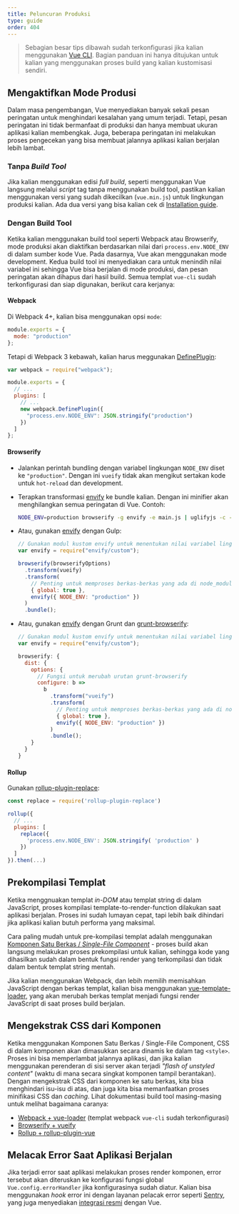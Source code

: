 ```yaml
---
title: Peluncuran Produksi
type: guide
order: 404
---
```


> Sebagian besar tips dibawah sudah terkonfigurasi jika kalian menggunakan [Vue CLI](https://cli.vuejs.org). Bagian panduan ini hanya ditujukan untuk kalian yang menggunakan proses build yang kalian kustomisasi sendiri.

## Mengaktifkan Mode Produsi

Dalam masa pengembangan, Vue menyediakan banyak sekali pesan peringatan untuk menghindari kesalahan yang umum terjadi. Tetapi, pesan peringatan ini tidak bermanfaat di produksi dan hanya membuat ukuran aplikasi kalian membengkak. Juga, beberapa peringatan ini melakukan proses pengecekan yang bisa membuat jalannya aplikasi kalian berjalan lebih lambat.

### Tanpa _Build Tool_

Jika kalian menggunakan edisi _full build_, seperti menggunakan Vue langsung melalui _script_ tag tanpa menggunakan build tool, pastikan kalian menggunakan versi yang sudah dikecilkan (`vue.min.js`) untuk lingkungan produksi kalian. Ada dua versi yang bisa kalian cek di [Installation guide](installation.html#Direct-lt-script-gt-Include).

### Dengan Build Tool

Ketika kalian menggunakan build tool seperti Webpack atau Browserify, mode produksi akan diaktifkan berdasarkan nilai dari `process.env.NODE_ENV` di dalam sumber kode Vue. Pada dasarnya, Vue akan menggunakan mode development. Kedua build tool ini menyediakan cara untuk menindih nilai variabel ini sehingga Vue bisa berjalan di mode produksi, dan pesan peringatan akan dihapus dari hasil build. Semua templat `vue-cli` sudah terkonfigurasi dan siap digunakan, berikut cara kerjanya:

#### Webpack

Di Webpack 4+, kalian bisa menggunakan opsi `mode`:

```js
module.exports = {
  mode: "production"
};
```

Tetapi di Webpack 3 kebawah, kalian harus meggunakan [DefinePlugin](https://webpack.js.org/plugins/define-plugin/):

```js
var webpack = require("webpack");

module.exports = {
  // ...
  plugins: [
    // ...
    new webpack.DefinePlugin({
      "process.env.NODE_ENV": JSON.stringify("production")
    })
  ]
};
```

#### Browserify

- Jalankan perintah bundling dengan variabel lingkungan `NODE_ENV` diset ke `"production"`. Dengan ini `vueify` tidak akan mengikut sertakan kode untuk `hot-reload` dan development.

- Terapkan transformasi [envify](https://github.com/hughsk/envify) ke bundle kalian. Dengan ini minifier akan menghilangkan semua peringatan di Vue. Contoh:

  ```bash
  NODE_ENV=production browserify -g envify -e main.js | uglifyjs -c -m > build.js
  ```

- Atau, gunakan [envify](https://github.com/hughsk/envify) dengan Gulp:

  ```js
  // Gunakan modul kustom envify untuk menentukan nilai variabel lingkungan
  var envify = require("envify/custom");

  browserify(browserifyOptions)
    .transform(vueify)
    .transform(
      // Penting untuk memproses berkas-berkas yang ada di node_modules
      { global: true },
      envify({ NODE_ENV: "production" })
    )
    .bundle();
  ```

- Atau, gunakan [envify](https://github.com/hughsk/envify) dengan Grunt dan [grunt-browserify](https://github.com/jmreidy/grunt-browserify):

  ```js
  // Gunakan modul kustom envify untuk menentukan nilai variabel lingkungan
  var envify = require("envify/custom");

  browserify: {
    dist: {
      options: {
        // Fungsi untuk merubah urutan grunt-browserify
        configure: b =>
          b
            .transform("vueify")
            .transform(
              // Penting untuk memproses berkas-berkas yang ada di node_modules
              { global: true },
              envify({ NODE_ENV: "production" })
            )
            .bundle();
      }
    }
  }
  ```

#### Rollup

Gunakan [rollup-plugin-replace](https://github.com/rollup/rollup-plugin-replace):

```js
const replace = require('rollup-plugin-replace')

rollup({
  // ...
  plugins: [
    replace({
      'process.env.NODE_ENV': JSON.stringify( 'production' )
    })
  ]
}).then(...)
```

## Prekompilasi Templat

Ketika menggnuakan templat _in-DOM_ atau templat string di dalam JavaScript, proses kompilasi template-to-render-function dilakukan saat aplikasi berjalan. Proses ini sudah lumayan cepat, tapi lebih baik dihindari jika aplikasi kalian butuh performa yang maksimal.

Cara paling mudah untuk pre-kompilasi templat adalah menggunakan [Komponen Satu Berkas / _Single-File Component_](single-file-components.html) - proses build akan langsung melakukan proses prekompilasi untuk kalian, sehingga kode yang dihasilkan sudah dalam bentuk fungsi render yang terkompilasi dan tidak dalam bentuk templat string mentah.

Jika kalian menggunakan Webpack, dan lebih memilih memisahkan JavaScript dengan berkas templat, kalian bisa menggunakan [vue-template-loader](https://github.com/ktsn/vue-template-loader), yang akan merubah berkas templat menjadi fungsi render JavaScript di saat proses build berjalan.

## Mengekstrak CSS dari Komponen

Ketika menggunakan Komponen Satu Berkas / Single-File Component, CSS di dalam komponen akan dimasukkan secara dinamis ke dalam tag `<style>`. Proses ini bisa memperlambat jalannya aplikasi, dan jika kalian menggunakan perenderan di sisi server akan terjadi _"flash of unstyled content"_ (waktu di mana secara singkat komponen tampil berantakan). Dengan mengekstrak CSS dari komponen ke satu berkas, kita bisa menghindari isu-isu di atas, dan juga kita bisa memanfaatkan proses minifikasi CSS dan _caching_.
Lihat dokumentasi build tool masing-masing untuk melihat bagaimana caranya:

- [Webpack + vue-loader](https://vue-loader.vuejs.org/en/configurations/extract-css.html) (templat webpack `vue-cli` sudah terkonfigurasi)
- [Browserify + vueify](https://github.com/vuejs/vueify#css-extraction)
- [Rollup + rollup-plugin-vue](https://vuejs.github.io/rollup-plugin-vue/#/en/2.3/?id=custom-handler)

## Melacak Error Saat Aplikasi Berjalan

Jika terjadi error saat aplikasi melakukan proses render komponen, error tersebut akan diteruskan ke konfigurasi fungsi global `Vue.config.errorHandler` jika konfigurasinya sudah diatur. Kalian bisa menggunakan _hook_ error ini dengan layanan pelacak error seperti [Sentry](https://sentry.io), yang juga menyediakan [integrasi resmi](https://sentry.io/for/vue/) dengan Vue.
